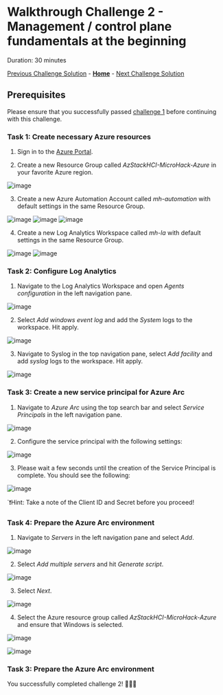 # Walkthrough Challenge 2 - Management / control plane fundamentals at the beginning

Duration: 30 minutes

[Previous Challenge Solution](../challenge1/solution.md) - **[Home](../../Readme.md)** - [Next Challenge Solution](../challenge3/solution.md)

## Prerequisites

Please ensure that you successfully passed [challenge 1](../../Readme.md#challenge-1---create-your-first-virtual-machines-on-azure-stack-hci) before continuing with this challenge.

### Task 1: Create necessary Azure resources

1. Sign in to the [Azure Portal](https://portal.azure.com/).

2. Create a new Resource Group called *AzStackHCI-MicroHack-Azure* in your favorite Azure region.

![image](./img/1_CreateResourceGroup.png)

3. Create a new Azure Automation Account called *mh-automation* with default settings in the same Resource Group.

![image](./img/2_CreateAutomationAccount.png)
![image](./img/3_CreateAutomationAccount.png)
![image](./img/4_CreateAutomationAccount.png)

4. Create a new Log Analytics Workspace called *mh-la* with default settings in the same Resource Group.

![image](./img/5_CreateLAW.png)
![image](./img/6_CreateLAW.png)

### Task 2: Configure Log Analytics

1. Navigate to the Log Analytics Workspace and open *Agents configuration* in the left navigation pane.

![image](./img/7_agent_configuration.png)

2. Select *Add windows event log* and add the *System* logs to the workspace. Hit apply.

![image](./img/8_win_system.png)

3. Navigate to Syslog in the top navigation pane, select *Add facility* and add *syslog* logs to the workspace. Hit apply.

![image](./img/9_syslog.png)

### Task 3: Create a new service principal for Azure Arc
 
1. Navigate to *Azure Arc* using the top search bar and select *Service Principals* in the left navigation pane.

![image](./img/10_arc_dashboard.png)

2. Configure the service principal with the following settings:

![image](./img/11_New_Arc_SP.png)

3. Please wait a few seconds until the creation of the Service Principal is complete. You should see the following:

![image](./img/12_secret.png)

`❗Hint: Take a note of the Client ID and Secret before you proceed!

### Task 4: Prepare the Azure Arc environment

1. Navigate to *Servers* in the left navigation pane and select *Add*.

![image](./img/16_Arc_Add.png)

2. Select *Add multiple servers* and hit *Generate script*.

![image](./img/17_Arc_GenerateScript.png)

3. Select *Next*.

![image](./img/18_Arc_GenerateScript.png)

4. Select the Azure resource group called *AzStackHCI-MicroHack-Azure* and ensure that Windows is selected.  

![image](./img/19_Arc_GenerateScript.png)

![image](./img/20_Arc.png)








### Task 3: Prepare the Azure Arc environment

You successfully completed challenge 2! 🚀🚀🚀